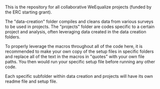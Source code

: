 This is the repository for all collaborative WeEqualize projects (funded by the ERC starting grant).

The "data-creation" folder compiles and cleans data from various surveys to be used in projects.
The "projects" folder are codes specific to a certain project and analysis, often leveraging data created in the data creation folders.

To properly leverage the macros throughout all of the code here, it is recommended to make your own copy of the setup files in specific folders and replace all of the text in the macros in "quotes" with your own file paths. You then would run your specific setup file before running any other code.

Each specific subfolder within data creation and projects will have its own readme file and setup file.
